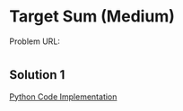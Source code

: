 # Target Sum (Medium)

Problem URL:

#

## Solution 1

[Python Code Implementation](target_sum.py)

